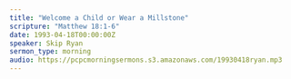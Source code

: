 ```yaml
---
title: "Welcome a Child or Wear a Millstone"
scripture: "Matthew 18:1-6"
date: 1993-04-18T00:00:00Z
speaker: Skip Ryan
sermon_type: morning
audio: https://pcpcmorningsermons.s3.amazonaws.com/19930418ryan.mp3 
---
```



